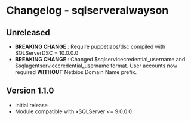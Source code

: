 # Changelog - sqlserveralwayson #

## Unreleased
- **BREAKING CHANGE** : Require puppetlabs/dsc compiled with SQLServerDSC = 10.0.0.0
- **BREAKING CHANGE** : Changed $sqlservicecredential_username and  $sqlagentservicecredential_username format. User accounts now required **WITHOUT** Netbios Domain Name prefix.

## Version 1.1.0
- Initial release
- Module compatible with xSQLServer <= 9.0.0.0
